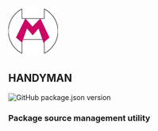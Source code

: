 ![logo](__resources__/bitmap/logo100.png)
## HANDYMAN
![GitHub package.json version](https://img.shields.io/github/package-json/v/vladblindu/handyman)
### Package source management utility
